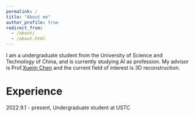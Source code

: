 ```yaml
---
permalink: /
title: "About me"
author_profile: true
redirect_from: 
  - /about/
  - /about.html
---
```


I am a undergraduate student from the University of Science and Technology of China, and is currently studying AI as profession. My advisor is Prof.[Xuejin Chen](http://staff.ustc.edu.cn/~xjchen99/) and the current field of interest is 3D reconstruction.

Experience
======

2022.9.1 - present, Undergraduate student at USTC


